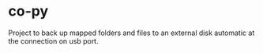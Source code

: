 # co-py
Project to back up mapped folders and files to an external disk automatic at the connection on usb port.
